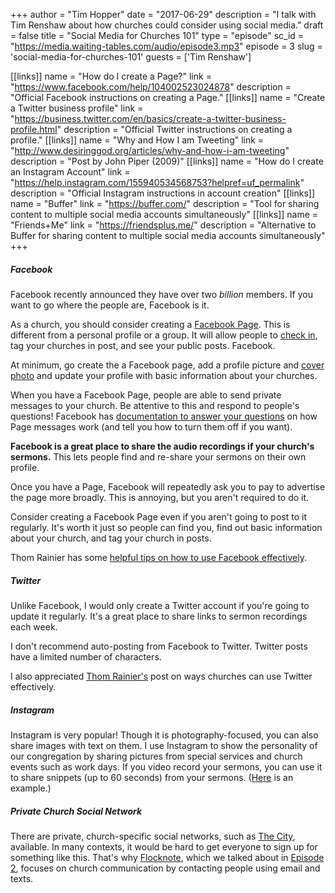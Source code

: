 +++
author = "Tim Hopper"
date = "2017-06-29"
description = "I talk with Tim Renshaw about how churches could consider using social media."
draft = false
title = "Social Media for Churches 101"
type = "episode"
sc_id = "https://media.waiting-tables.com/audio/episode3.mp3"
episode = 3
slug = 'social-media-for-churches-101'
guests = ['Tim Renshaw']

[[links]]
name = "How do I create a Page?"
link = "https://www.facebook.com/help/104002523024878"
description = "Official Facebook instructions on creating a Page."
[[links]]
name = "Create a Twitter business profile"
link = "https://business.twitter.com/en/basics/create-a-twitter-business-profile.html"
description = "Official Twitter instructions on creating a profile."
[[links]]
name = "Why and How I am Tweeting"
link = "http://www.desiringgod.org/articles/why-and-how-i-am-tweeting"
description = "Post by John Piper (2009)"
[[links]]
name = "How do I create an Instagram Account"
link = "https://help.instagram.com/155940534568753?helpref=uf_permalink"
description = "Official Instagram instructions in account creation"
[[links]]
name = "Buffer"
link = "https://buffer.com/"
description = "Tool for sharing content to multiple social media accounts simultaneously"
[[links]]
name = "Friends+Me"
link = "https://friendsplus.me/"
description = "Alternative to Buffer for sharing content to multiple social media accounts simultaneously"
+++

##### Facebook

Facebook recently announced they have over two _billion_ members. If you want to go where the people are, Facebook is it.

As a church, you should consider creating a [Facebook Page](https://www.facebook.com/help/104002523024878). This is different from a personal profile or a group. It will allow people to [check in](https://www.facebook.com/help/174846215904356), tag your churches in post, and see your public posts.
Facebook.

At minimum, go create the a Facebook page, add a profile picture and [cover photo](https://www.facebook.com/help/333543230019115?helpref=faq_content) and update your profile with basic information about your churches.

When you have a Facebook Page, people are able to send private messages to your church. Be attentive to this and respond to people's questions! Facebook has [documentation to answer your questions](https://www.facebook.com/help/994476827272050/?helpref=hc_fnav) on how Page messages work (and tell you how to turn them off if you want).

**Facebook is a great place to share the audio recordings if your church's sermons.** This lets people find and re-share your sermons on their own profile.

Once you have a Page, Facebook will repeatedly ask you to pay to advertise the page more broadly. This is annoying, but you aren't required to do it.

Consider creating a Facebook Page even if you aren't going to post to it regularly. It's worth it just so people can find you, find out basic information about your church, and tag your church in posts.

Thom Rainier has some [helpful tips on how to use Facebook effectively](http://thomrainer.com/2016/02/nine-keys-to-maximizing-your-church-facebook-page/).

##### Twitter

Unlike Facebook, I would only create a Twitter account if you're going to update it regularly. It's a great place to share links to sermon recordings each week.

I don't recommend auto-posting from Facebook to Twitter. Twitter posts have a limited number of characters.

I also appreciated [Thom Rainier's](http://thomrainer.com/2016/02/eight-effective-uses-of-twitter-for-churches/) post on ways churches can use Twitter effectively.

##### Instagram

Instagram is very popular! Though it is photography-focused, you can also share images with text on them. I use Instagram to show the personality of our congregation by sharing pictures from special services and church events such as work days. If you video record your sermons, you can use it to share snippets (up to 60 seconds) from your sermons. ([Here](https://www.instagram.com/p/BOc4v2aBPsR/?taken-by=shilohopc) is an example.)


##### Private Church Social Network

There are private, church-specific social networks, such as [The City](http://www.acstechnologies.com/products/the-city), available. In many contexts, it would be hard to get everyone to sign up for something like this. That's why [Flocknote](flocknote.com), which we talked about in [Episode 2](http://waiting-tables.com/episode/flocknote-church-communication-tool/), focuses on church communication by contacting people using email and texts.

